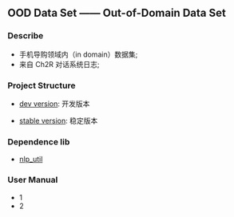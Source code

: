 ## OOD Data Set —— Out-of-Domain Data Set
### Describe
- 手机导购领域内（in domain）数据集;
- 来自 Ch2R 对话系统日志;

### Project Structure
- [dev version](https://github.com/JDwangmo/ch2r_dataset/tree/master/id_dataset/dev_version): 开发版本

- [stable version](https://github.com/JDwangmo/ch2r_dataset/tree/master/id_dataset/stable_version): 稳定版本

### Dependence lib
- [nlp_util](https://github.com/JDwangmo/nlp_util)

### User Manual
- 1 
- 2 